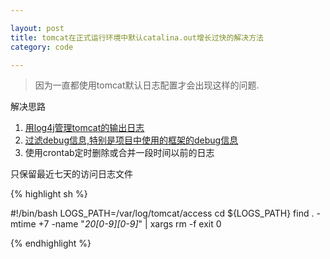 ```yaml
---

layout: post
title: tomcat在正式运行环境中默认catalina.out增长过快的解决方法
category: code

---
```


> 因为一直都使用tomcat默认日志配置才会出现这样的问题.

<!--more-->

解决思路

1. [用log4j管理tomcat的输出日志](http://blog.csdn.net/hbsong75/article/details/39432811)
2. [过滤debug信息,特别是项目中使用的框架的debug信息](http://blog.csdn.net/zuoanren/article/details/8465958)
3. 使用crontab定时删除或合并一段时间以前的日志

只保留最近七天的访问日志文件

{% highlight sh %}

#!/bin/bash
LOGS_PATH=/var/log/tomcat/access
cd ${LOGS_PATH}
find . -mtime +7 -name "*20[0-9][0-9]*" | xargs rm -f
exit 0

{% endhighlight %}

